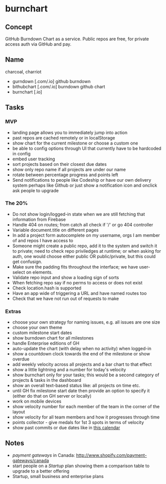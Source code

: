 # burnchart

## Concept

GitHub Burndown Chart as a service. Public repos are free, for private access auth via GitHub and pay.

## Name

charcoal, charriot

- gurndown [.com/.io] github burndown
- bithubchart [.com/.io] burndown github chart
- burnchart [.io]

## Tasks

### MVP

- landing page allows you to immediately jump into action
- past repos are cached remotely or in localStorage
- show chart for the current milestone or choose a custom one
- be able to config options through UI that currently have to be hardcoded in config
- embed user tracking
- sort projects based on their closest due dates
- show only repo name if all projects are under our name
- rotate between percentage progress and points left
- Send notifications to people like Codeship or have our own delivery system perhaps like Github or just show a notification icon and onclick ask people to upgrade 

### The 20%

- Do not show login/logged-in state when we are still fetching that information from Firebase
- Handle 404 on routes; from catch all check if '/' or go 404 controller
- Variable document.title on different pages
- In add a project form autocomplete on my username, orgs I am member of and repos I have access to
- Someone might create a public repo, add it to the system and switch it to private; need to check repo priviledges at runtime; or when asking for auth, one would choose either public OR public/private, but this could get confusign.
- Make sure the padding fits throughout the interface; we have user-select on elements.
- Validate repo input and show a loading sign of sorts
- When fetching repo say if no perms to access or does not exist
- Check location.hash is supported
- Have an app wide of triggering a URL and have named routes too
- Check that we have not run out of requests to make

### Extras

- choose your own strategy for naming issues, e.g. all issues are one size
- choose your own theme
- custom milestone start dates
- show burndown chart for all milestones
- handle Enterprise editions of GH
- auto-update the chart (with delay when no activity) when logged-in
- show a countdown clock towards the end of the milestone or show overdue
- add weekly velocity across all projects and a bar chart to that effect
- show a little lightning and a number for today's velocity
- show burnchart only for your tasks; this would be a second category of projects & tasks in the dashboard
- show an overall text-based status like: all projects on time etc.
- until GH fix milestone start date then provide an option to specify it (either do that on GH server or locally)
- work on mobile devices
- show velocity number for each member of the team in the corner of the layout
- show velocity for all team members and how it progresses through time
- points collector - give medals for 1st 3 spots in terms of velocity
- show past commits or due dates like in [this calendar](https://dribbble.com/shots/1736128-Meetups-Page?list=shots&sort=popular&timeframe=now&offset=5)

## Notes

- *payment gateways* in Canada: http://www.shopify.com/payment-gateways/canada
- start people on a *Startup* plan showing them a comparison table to upgrade to a better offering
- Startup, small business and enterprise plans
